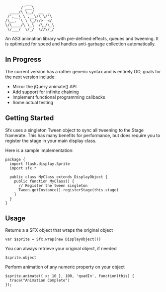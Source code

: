              ___          
           /'___\         
      ____/\ \__/  __  _  
     /',__\ \ ,__\/\ \/'\ 
    /\__, `\ \ \_/\/>  </ 
    \/\____/\ \_\  /\_/\_\
     \/___/  \/_/  \//\/_/

An AS3 animation library with pre-defined effects, queues and tweening. It 
is optimized for speed and handles anti-garbage collection automatically.

## In Progress

The current version has a rather generic syntax and is entirely OO, goals for
the next version include:

  * Mirror the jQuery animate() API
  * Add support for infinite chaining
  * Implement functional programming callbacks
  * Some actual testing

## Getting Started

Sfx uses a singleton Tween object to sync all tweening to the Stage framerate.
This has many benefits for performance, but does require you to register the 
stage in your main display class.

Here is a sample implementation:

    package {
      import flash.display.Sprite
      import sfx.*
  
      public class MyClass extends DisplayObject {
        public function MyClass() {
          // Register the tween singleton
          Tween.getInstance().registerStage(this.stage)
        }
      }
    }

## Usage

Returns a a SFX object that wraps the original object

    var $sprite = Sfx.wrap(new DisplayObject())

You can always retrieve your original object, if needed

    $sprite.object

Perform animation of any numeric property on your object

    $sprite.animate({ x: 10 }, 100, 'quadIn', function(this) {
      trace("Animation Complete")
    });